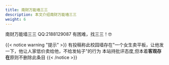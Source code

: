 ```yaml
---
title: 南财万能墙三三
description: 本文介绍南财万能墙三三
weight: 6
---
```

南财万能墙三三
QQ:2188129087
有困难，找三三！🤓

{{< notice warning "提示" >}} 
有投稿称此校园墙存在"一个女生卖平板，让他发一下，他让人家低价卖给他，不给发帖子"的行为
本站持批评态度,但本着**客观存在**原则不删除此条目
{{< /notice >}}